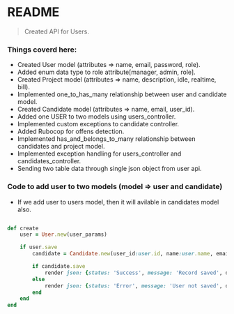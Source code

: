 # README

> Created API for Users.

### Things coverd here:

- Created User model (attributes => name, email, password, role).
- Added enum data type to role attribute[manager, admin, role].
- Created Project model (attributes => name, description, idle, realtime, bill).
- Implemented one_to_has_many relationship between user and candidate model.
- Created Candidate model (attributes => name, email, user_id).
- Added one USER to two models using users_controller.
- Implemented custom exceptions to candidate controller.
- Added Rubocop for offens detection.
- Implemented has_and_belongs_to_many relationship between candidates and project model.
- Implemented exception handling for users_controller and candidates_controller.
- Sending two table data through single json object from user api.



### Code to add user to two models (model => user and candidate)

- If we add user to users model, then it will avilable in candidates model also.

```ruby

def create
	user = User.new(user_params)

	if user.save
		candidate = Candidate.new(user_id:user.id, name:user.name, email:user.email)

		if candidate.save
			render json: {status: 'Success', message: 'Record saved', data:user}, status: :ok
		else
			render json: {status: 'Error', message: 'User not saved', data:user.error}, status: :unprocessable_entity
		end
	end
end
```

